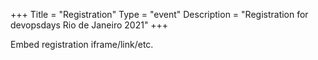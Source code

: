 +++
Title = "Registration"
Type = "event"
Description = "Registration for devopsdays Rio de Janeiro 2021"
+++

<div style="width:100%; text-align:left;">

Embed registration iframe/link/etc.
</div></div>
</div>
